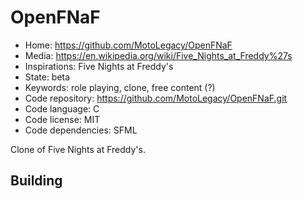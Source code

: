 # OpenFNaF

- Home: https://github.com/MotoLegacy/OpenFNaF
- Media: https://en.wikipedia.org/wiki/Five_Nights_at_Freddy%27s
- Inspirations: Five Nights at Freddy's
- State: beta
- Keywords: role playing, clone, free content (?)
- Code repository: https://github.com/MotoLegacy/OpenFNaF.git
- Code language: C
- Code license: MIT
- Code dependencies: SFML

Clone of Five Nights at Freddy's.

## Building
